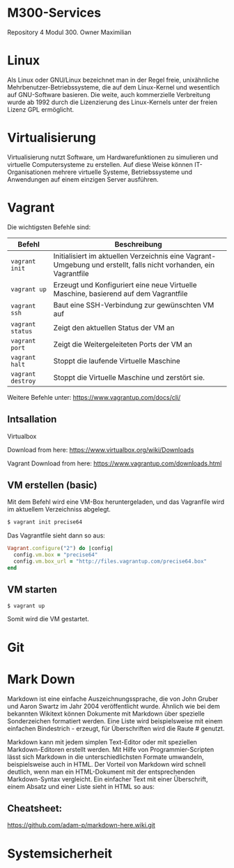 # M300-Services
Repository 4 Modul 300. Owner Maximilian

# Linux
Als Linux oder GNU/Linux bezeichnet man in der Regel freie, unixähnliche Mehrbenutzer-Betriebssysteme, die auf dem Linux-Kernel und wesentlich auf GNU-Software basieren. Die weite, auch kommerzielle Verbreitung wurde ab 1992 durch die Lizenzierung des Linux-Kernels unter der freien Lizenz GPL ermöglicht.

# Virtualisierung

Virtualisierung nutzt Software, um Hardwarefunktionen zu simulieren und virtuelle Computersysteme zu erstellen. Auf diese Weise können IT-Organisationen mehrere virtuelle Systeme, Betriebssysteme und Anwendungen auf einem einzigen Server ausführen.

# Vagrant

Die wichtigsten Befehle sind:

| Befehl                    | Beschreibung                                                      |
| ------------------------- | ----------------------------------------------------------------- | 
| `vagrant init`            | Initialisiert im aktuellen Verzeichnis eine Vagrant-Umgebung und erstellt, falls nicht vorhanden, ein Vagrantfile |
| `vagrant up`              |  Erzeugt und Konfiguriert eine neue Virtuelle Maschine, basierend auf dem Vagrantfile |
| `vagrant ssh`             | Baut eine SSH-Verbindung zur gewünschten VM auf                   |
| `vagrant status`          | Zeigt den aktuellen Status der VM an                              |
| `vagrant port`            | Zeigt die Weitergeleiteten Ports der VM an                        |
| `vagrant halt`            | Stoppt die laufende Virtuelle Maschine                            |
| `vagrant destroy`         | Stoppt die Virtuelle Maschine und zerstört sie.                   |

Weitere Befehle unter: https://www.vagrantup.com/docs/cli/


## Intsallation

Virtualbox

Download from here: https://www.virtualbox.org/wiki/Downloads

Vagrant
Download from here: https://www.vagrantup.com/downloads.html

## VM erstellen (basic)

Mit dem Befehl wird eine VM-Box heruntergeladen, und das Vagranfile wird im aktuellem Verzeichniss abgelegt.
```Ruby
$ vagrant init precise64
```

Das Vagrantfile sieht dann so aus:

```Ruby
Vagrant.configure("2") do |config|
  config.vm.box = "precise64"
  config.vm.box_url = "http://files.vagrantup.com/precise64.box"
end
```

## VM starten
```Ruby
$ vagrant up
```
Somit wird die VM gestartet. 

# Git

# Mark Down
Markdown ist eine einfache Auszeichnungssprache, die von John Gruber und Aaron Swartz im Jahr 2004 veröffentlicht wurde. Ähnlich wie bei dem bekannten Wikitext können Dokumente mit Markdown über spezielle Sonderzeichen formatiert werden. Eine Liste wird beispielsweise mit einem einfachen Bindestrich - erzeugt, für Überschriften wird die Raute # genutzt.

Markdown kann mit jedem simplen Text-Editor oder mit speziellen Markdown-Editoren erstellt werden. Mit Hilfe von Programmier-Scripten lässt sich Markdown in die unterschiedlichsten Formate umwandeln, beispielsweise auch in HTML. Der Vorteil von Markdown wird schnell deutlich, wenn man ein HTML-Dokument mit der entsprechenden Markdown-Syntax vergleicht. Ein einfacher Text mit einer Überschrift, einem Absatz und einer Liste sieht in HTML so aus:
## Cheatsheet:
https://github.com/adam-p/markdown-here.wiki.git
# Systemsicherheit